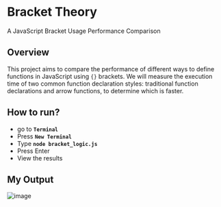 # Bracket Theory

A JavaScript Bracket Usage Performance Comparison

## Overview

This project aims to compare the performance of different ways to define functions in JavaScript using `{}` brackets. We will measure the execution time of two common function declaration styles: traditional function declarations and arrow functions, to determine which is faster.

 ## How to run?
- go to **`Terminal`**
- Press **`New Terminal`**
- Type **`node bracket_logic.js`**
- Press Enter
- View the results

 ## My Output
![image](https://github.com/Larssies/BracketTheory/assets/81554085/6c35fe07-6026-4adc-a5ae-e612f288102f)
